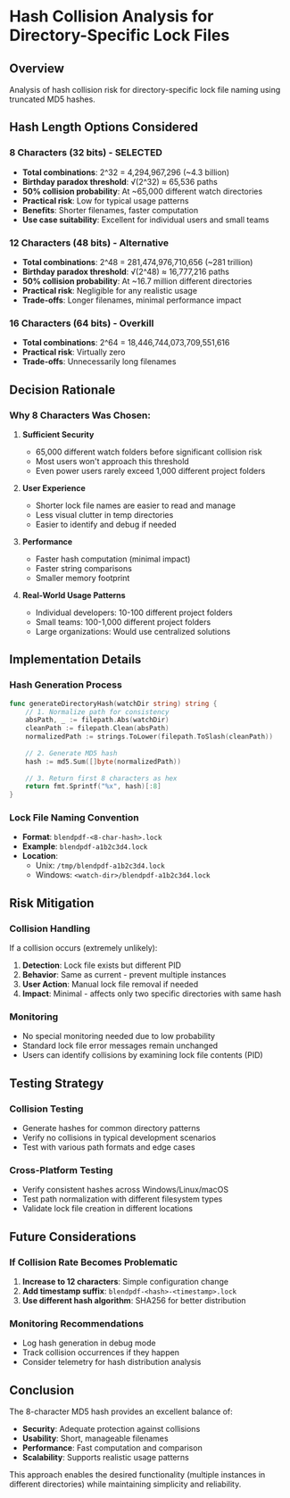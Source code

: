 # Hash Collision Analysis for Directory-Specific Lock Files

## Overview
Analysis of hash collision risk for directory-specific lock file naming using truncated MD5 hashes.

## Hash Length Options Considered

### 8 Characters (32 bits) - **SELECTED**
- **Total combinations**: 2^32 = 4,294,967,296 (~4.3 billion)
- **Birthday paradox threshold**: √(2^32) ≈ 65,536 paths
- **50% collision probability**: At ~65,000 different watch directories
- **Practical risk**: Low for typical usage patterns
- **Benefits**: Shorter filenames, faster computation
- **Use case suitability**: Excellent for individual users and small teams

### 12 Characters (48 bits) - Alternative
- **Total combinations**: 2^48 = 281,474,976,710,656 (~281 trillion)
- **Birthday paradox threshold**: √(2^48) ≈ 16,777,216 paths
- **50% collision probability**: At ~16.7 million different directories
- **Practical risk**: Negligible for any realistic usage
- **Trade-offs**: Longer filenames, minimal performance impact

### 16 Characters (64 bits) - Overkill
- **Total combinations**: 2^64 = 18,446,744,073,709,551,616
- **Practical risk**: Virtually zero
- **Trade-offs**: Unnecessarily long filenames

## Decision Rationale

### Why 8 Characters Was Chosen:

1. **Sufficient Security**
   - 65,000 different watch folders before significant collision risk
   - Most users won't approach this threshold
   - Even power users rarely exceed 1,000 different project folders

2. **User Experience**
   - Shorter lock file names are easier to read and manage
   - Less visual clutter in temp directories
   - Easier to identify and debug if needed

3. **Performance**
   - Faster hash computation (minimal impact)
   - Faster string comparisons
   - Smaller memory footprint

4. **Real-World Usage Patterns**
   - Individual developers: 10-100 different project folders
   - Small teams: 100-1,000 different project folders
   - Large organizations: Would use centralized solutions

## Implementation Details

### Hash Generation Process
```go
func generateDirectoryHash(watchDir string) string {
    // 1. Normalize path for consistency
    absPath, _ := filepath.Abs(watchDir)
    cleanPath := filepath.Clean(absPath)
    normalizedPath := strings.ToLower(filepath.ToSlash(cleanPath))
    
    // 2. Generate MD5 hash
    hash := md5.Sum([]byte(normalizedPath))
    
    // 3. Return first 8 characters as hex
    return fmt.Sprintf("%x", hash)[:8]
}
```

### Lock File Naming Convention
- **Format**: `blendpdf-<8-char-hash>.lock`
- **Example**: `blendpdf-a1b2c3d4.lock`
- **Location**: 
  - Unix: `/tmp/blendpdf-a1b2c3d4.lock`
  - Windows: `<watch-dir>/blendpdf-a1b2c3d4.lock`

## Risk Mitigation

### Collision Handling
If a collision occurs (extremely unlikely):
1. **Detection**: Lock file exists but different PID
2. **Behavior**: Same as current - prevent multiple instances
3. **User Action**: Manual lock file removal if needed
4. **Impact**: Minimal - affects only two specific directories with same hash

### Monitoring
- No special monitoring needed due to low probability
- Standard lock file error messages remain unchanged
- Users can identify collisions by examining lock file contents (PID)

## Testing Strategy

### Collision Testing
- Generate hashes for common directory patterns
- Verify no collisions in typical development scenarios
- Test with various path formats and edge cases

### Cross-Platform Testing
- Verify consistent hashes across Windows/Linux/macOS
- Test path normalization with different filesystem types
- Validate lock file creation in different locations

## Future Considerations

### If Collision Rate Becomes Problematic
1. **Increase to 12 characters**: Simple configuration change
2. **Add timestamp suffix**: `blendpdf-<hash>-<timestamp>.lock`
3. **Use different hash algorithm**: SHA256 for better distribution

### Monitoring Recommendations
- Log hash generation in debug mode
- Track collision occurrences if they happen
- Consider telemetry for hash distribution analysis

## Conclusion

The 8-character MD5 hash provides an excellent balance of:
- **Security**: Adequate protection against collisions
- **Usability**: Short, manageable filenames
- **Performance**: Fast computation and comparison
- **Scalability**: Supports realistic usage patterns

This approach enables the desired functionality (multiple instances in different directories) while maintaining simplicity and reliability.
